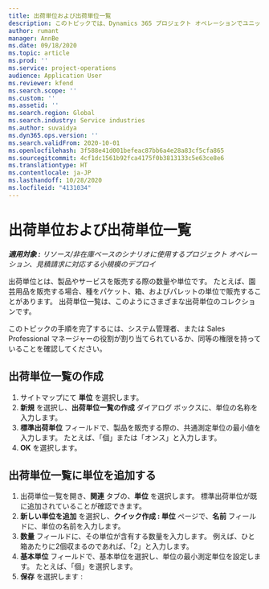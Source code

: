 ```yaml
---
title: 出荷単位および出荷単位一覧
description: このトピックでは、Dynamics 365 プロジェクト オペレーションでユニットとユニット グループを作成する方法について説明します。
author: rumant
manager: AnnBe
ms.date: 09/18/2020
ms.topic: article
ms.prod: ''
ms.service: project-operations
audience: Application User
ms.reviewer: kfend
ms.search.scope: ''
ms.custom: ''
ms.assetid: ''
ms.search.region: Global
ms.search.industry: Service industries
ms.author: suvaidya
ms.dyn365.ops.version: ''
ms.search.validFrom: 2020-10-01
ms.openlocfilehash: 3f588e41d001befeac87bb6a4e28a83cf5cfa865
ms.sourcegitcommit: 4cf1dc1561b92fca4175f0b3813133c5e63ce8e6
ms.translationtype: HT
ms.contentlocale: ja-JP
ms.lasthandoff: 10/28/2020
ms.locfileid: "4131034"
---
```

# <a name="units-and-unit-groups"></a>出荷単位および出荷単位一覧

_**適用対象 :** リソース/非在庫ベースのシナリオに使用するプロジェクト オペレーション、見積請求に対応する小規模のデプロイ_

出荷単位とは、製品やサービスを販売する際の数量や単位です。 たとえば、園芸用品を販売する場合、種をパケット、箱、およびパレットの単位で販売することがあります。 出荷単位一覧は、このようにさまざまな出荷単位のコレクションです。

このトピックの手順を完了するには、システム管理者、または Sales Professional マネージャーの役割が割り当てられているか、同等の権限を持っていることを確認してください。

## <a name="create-a-unit-group"></a>出荷単位一覧の作成

1. サイトマップにて **単位** を選択します。
2. **新規** を選択し、**出荷単位一覧の作成** ダイアログ ボックスに、単位の名称を入力します。
3. **標準出荷単位** フィールドで、製品を販売する際の、共通測定単位の最小値を入力します。 たとえば、「個」または「オンス」と入力します。
4. **OK** を選択します。

## <a name="add-units-to-a-unit-group"></a>出荷単位一覧に単位を追加する

1. 出荷単位一覧を開き、**関連** タブの、**単位** を選択します。 標準出荷単位が既に追加されていることが確認できます。
2. **新しい単位を追加** を選択し、**クイック作成 : 単位** ページで、**名前** フィールドに、単位の名前を入力します。
3. **数量** フィールドに、その単位が含有する数量を入力します。 例えば、ひと箱あたりに2個収まるのであれば、「2」と入力します。 
4. **基本単位** フィールドで、基本単位を選択し、単位の最小測定単位を設定します。 たとえば、「個」を選択します。
5. **保存** を選択します :
